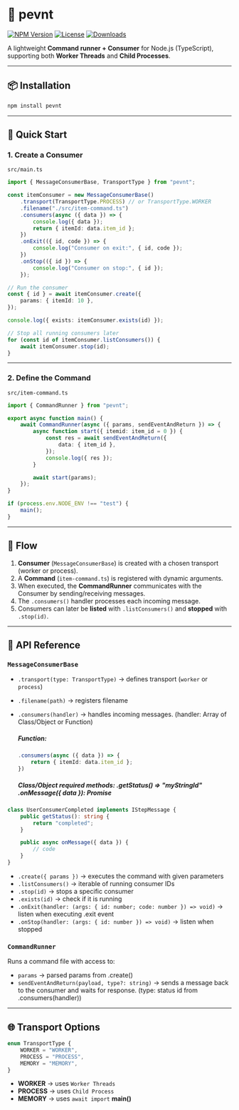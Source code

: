 # 📨 pevnt

[![NPM Version][npm-image]][npm-url]
[![License][license-image]][license-url]
[![Downloads][downloads-image]][downloads-url]

A lightweight **Command runner + Consumer** for Node.js (TypeScript), supporting both **Worker Threads** and **Child Processes**.

---

## 📦 Installation

```bash
npm install pevnt
```

---

## 🚀 Quick Start

### 1. Create a Consumer

`src/main.ts`

```ts
import { MessageConsumerBase, TransportType } from "pevnt";

const itemConsumer = new MessageConsumerBase()
    .transport(TransportType.PROCESS) // or TransportType.WORKER
    .filename("./src/item-command.ts")
    .consumers(async ({ data }) => {
        console.log({ data });
        return { itemId: data.item_id };
    })
    .onExit(({ id, code }) => {
        console.log("Consumer on exit:", { id, code });
    })
    .onStop(({ id }) => {
        console.log("Consumer on stop:", { id });
    });

// Run the consumer
const { id } = await itemConsumer.create({
    params: { itemId: 10 },
});

console.log({ exists: itemConsumer.exists(id) });

// Stop all running consumers later
for (const id of itemConsumer.listConsumers()) {
    await itemConsumer.stop(id);
}
```

---

### 2. Define the Command

`src/item-command.ts`

```ts
import { CommandRunner } from "pevnt";

export async function main() {
    await CommandRunner(async ({ params, sendEventAndReturn }) => {
        async function start({ itemid: item_id = 0 }) {
            const res = await sendEventAndReturn({
                data: { item_id },
            });
            console.log({ res });
        }

        await start(params);
    });
}

if (process.env.NODE_ENV !== "test") {
    main();
}
```

---

## 🔄 Flow

1. **Consumer** (`MessageConsumerBase`) is created with a chosen transport (worker or process).
2. A **Command** (`item-command.ts`) is registered with dynamic arguments.
3. When executed, the **CommandRunner** communicates with the Consumer by sending/receiving messages.
4. The `.consumers()` handler processes each incoming message.
5. Consumers can later be **listed** with `.listConsumers()` and **stopped** with `.stop(id)`.

---

## 📘 API Reference

### `MessageConsumerBase`

-   `.transport(type: TransportType)` → defines transport (`worker` or `process`)
-   `.filename(path)` → registers filename
-   `.consumers(handler)` → handles incoming messages. (handler: Array of Class/Object or Function)

    ##### Function:

    ```ts
    .consumers(async ({ data }) => {
        return { itemId: data.item_id };
    })
    ```

    ##### Class/Object required methods: .getStatus() => "myStringId" .onMessage({ data }): Promise<any>

```ts
class UserConsumerCompleted implements IStepMessage {
    public getStatus(): string {
        return "completed";
    }

    public async onMessage({ data }) {
        // code
    }
}
```

-   `.create({ params })` → executes the command with given parameters
-   `.listConsumers()` → iterable of running consumer IDs
-   `.stop(id)` → stops a specific consumer
-   `.exists(id)` → check if it is running
-   `.onExit(handler: (args: { id: number; code: number }) => void)` → listen when executing .exit event
-   `.onStop(handler: (args: { id: number }) => void)` → listen when stopped

### `CommandRunner`

Runs a command file with access to:

-   `params` → parsed params from .create()
-   `sendEventAndReturn(payload, type?: string)` → sends a message back to the consumer and waits for response. (type: status id from .consumers(handler))

---

## 🌐 Transport Options

```ts
enum TransportType {
    WORKER = "WORKER",
    PROCESS = "PROCESS",
    MEMORY = "MEMORY",
}
```

-   **WORKER** → uses `Worker Threads`
-   **PROCESS** → uses `Child Process`
-   **MEMORY** → uses `await import` **main()**

[npm-image]: https://img.shields.io/npm/v/pevnt.svg
[npm-url]: https://npmjs.org/package/pevnt
[license-image]: https://img.shields.io/npm/l/pevnt.svg
[license-url]: https://github.com/marceloedudev/pevnt/blob/master/LICENSE
[downloads-image]: https://img.shields.io/npm/dt/pevnt
[downloads-url]: https://npmjs.org/package/pevnt

